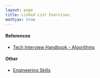 ```yaml
---
layout: page
title: Linked List Exercises
mathjax: true
---
```


#### References
* [Tech Interview Handbook - Algorithms](https://www.techinterviewhandbook.org/algorithms/study-cheatsheet/)

#### Other
* [Engineering Skills](../engineering_skills.md)